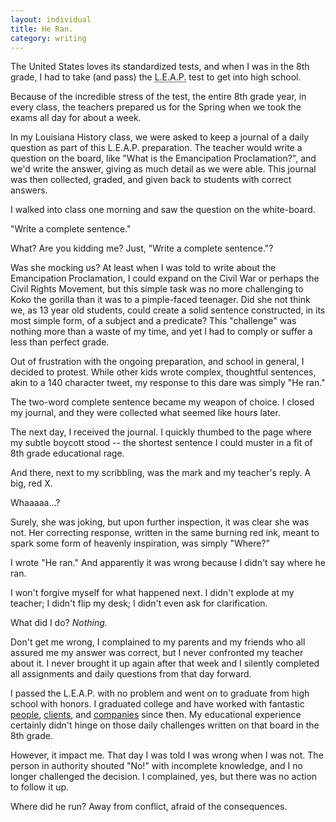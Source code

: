 ```yaml
---
layout: individual
title: He Ran.
category: writing
---
```


The United States loves its standardized tests, and when I was in the 8th grade, I had to take (and pass) the <abbr title="Louisiana Educational Assessment Program">L.E.A.P.</abbr> test to get into high school. 

Because of the incredible stress of the test, the entire 8th grade year, in every class, the teachers prepared us for the Spring when we took the exams all day for about a week.

In my Louisiana History class, we were asked to keep a journal of a daily question as part of this L.E.A.P. preparation. The teacher would write a question on the board, like "What is the Emancipation Proclamation?", and we'd write the answer, giving as much detail as we were able. This journal was then collected, graded, and given back to students with correct answers.

I walked into class one morning and saw the question on the white-board. 

"Write a complete sentence."

What? Are you kidding me? Just, "Write a complete sentence."?

Was she mocking us? At least when I was told to write about the Emancipation Proclamation, I could expand on the Civil War or perhaps the Civil Rights Movement, but this simple task was no more challenging to Koko the gorilla than it was to a pimple-faced teenager. Did she not think we, as 13 year old students, could create a solid sentence constructed, in its most simple form, of a subject and a predicate? This "challenge" was nothing more than a waste of my time, and yet I had to comply or suffer a less than perfect grade. 

Out of frustration with the ongoing preparation, and school in general, I decided to protest. While other kids wrote complex, thoughtful sentences, akin to a 140 character tweet, my response to this dare was simply "He ran."

The two-word complete sentence became my weapon of choice. I closed my journal, and they were collected what seemed like hours later.

The next day, I received the journal. I quickly thumbed to the page where my subtle boycott stood -- the shortest sentence I could muster in a fit of 8th grade educational rage.

And there, next to my scribbling, was the mark and my teacher's reply. A big, red X. 

Whaaaaa...?

Surely, she was joking, but upon further inspection, it was clear she was not. Her correcting response, written in the same burning red ink, meant to spark some form of heavenly inspiration, was simply "Where?"

I wrote "He ran." And apparently it was wrong because I didn't say where he ran.

I won't forgive myself for what happened next. I didn't explode at my teacher; I didn't flip my desk; I didn't even ask for clarification. 

What did I do? *Nothing.*

Don't get me wrong, I complained to my parents and my friends who all assured me my answer was correct, but I never confronted my teacher about it. I never brought it up again after that week and I silently completed all assignments and daily questions from that day forward.

I passed the L.E.A.P. with no problem and went on to graduate from high school with honors. I graduated college and have worked with fantastic [people](http://artequalswork.com), [clients](http://woot.com), and [companies](http://kalkomey.com) since then. My educational experience certainly didn't hinge on those daily challenges written on that board in the 8th grade.

However, it impact me. That day I was told I was wrong when I was not. The person in authority shouted "No!" with incomplete knowledge, and I no longer challenged the decision. I complained, yes, but there was no action to follow it up.

Where did he run? Away from conflict, afraid of the consequences.
